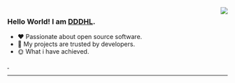 <img align="right" style="pointer-events:none;" src="https://github-readme-stats.vercel.app/api?username=autofelix&show_icons=true&icon_color=E65A65&text_color=adbac7&bg_color=2d333b&hide_title=true&hide_border=true" />
 
### Hello World! I am <b><a target="_blank" href="javascript:;">DDDHL</a></b>.
 
- :hearts: Passionate about open source software. 
- :1st_place_medal: My projects are trusted by developers.
- :sun_with_face: What i have achieved.
 
<a href="https://blog.csdn.net/DDDHL_">
    <img src="https://img.shields.io/badge/CSDN Page View-42K-E65A65.svg" alt="" title="DDDHL的csdn" />
</a>
 
<a href="https://gitee.com/donghe-li">
    <img src="https://img.shields.io/badge/Gitee View-6-blue.svg" alt="" title="DDDHL的gitee" />
</a>
 
---
